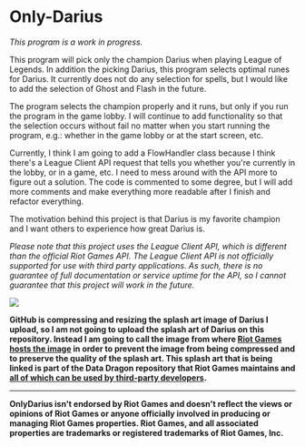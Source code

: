 # Only-Darius

*This program is a work in progress.*

This program will pick only the champion Darius when playing League of Legends. In addition the picking Darius, this program selects optimal runes for Darius. It currently does not do any selection for spells, but I would like to add the selection of Ghost and Flash in the future. 

The program selects the champion properly and it runs, but only if you run the program in the game lobby. I will continue to add functionality
so that the selection occurs without fail no matter when you start running the program, e.g.: whether in the game lobby or at the start screen, etc.

Currently, I think I am going to add a FlowHandler class because I think there's a League Client API request that tells you whether you're currently in the lobby, or in a game, etc.
I need to mess around with the API more to figure out a solution.
The code is commented to some degree, but I will add more comments and make everything more readable after I finish and refactor everything.

The motivation behind this project is that Darius is my favorite champion and I want others to experience how great Darius is.

*Please note that this project uses the League Client API, which is different than the official Riot Games API. The League Client API is not officially supported for use with third party applications. As such, there is no guarantee of full documentation or service uptime for the API, so I cannot guarantee that this project will work in the future.*

<img src="https://ddragon.leagueoflegends.com/cdn/img/champion/splash/Darius_0.jpg">

**GitHub is compressing and resizing the splash art image of Darius I upload, so I am not going to upload the splash art of Darius on this repository. Instead I am going to call the image from where [Riot Games hosts the image](https://ddragon.leagueoflegends.com/cdn/img/champion/splash/Darius_0.jpg) in order to prevent the image from being compressed and to preserve the quality of the splash art. This splash art that is being linked is part of the Data Dragon repository that Riot Games maintains and [all of which can be used by third-party developers](https://developer.riotgames.com/docs/lol#data-dragon).**

---
**OnlyDarius isn't endorsed by Riot Games and doesn't reflect the views or opinions of Riot Games or anyone officially involved in producing or managing Riot Games properties. Riot Games, and all associated properties are trademarks or registered trademarks of Riot Games, Inc.**
